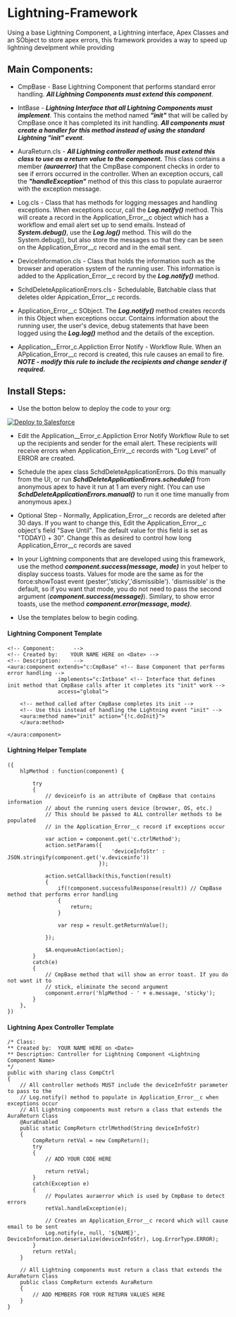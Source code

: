 # Lightning-Framework
Using a base Lightning Component, a Lightning interface, Apex Classes and an SObject to store apex errors, this framework provides a way to speed up lightning develpment while providing  


## Main Components:
* CmpBase - Base Lightning Component that performs standard error handling. **_All Lightning Components must extend this component_**. 

* IntBase - **_Lightning Interface that all Lightning Components must implement_**. This contains the method named **_"init"_** that will be called by CmpBase once it has completed its init handling.  **_All components must create a handler for this method 
instead of using the standard Lightning "init" event_**.

* AuraReturn.cls - **_All Lightning controller methods must extend this class to use as a return value to the component._** This class contains a member **_(auraerror)_** that the CmpBase component checks in order to see if errors occurred in the controller. When an exception occurs, call the **_"handleException"_** method of this this class to populate auraerror with the exception message.

* Log.cls - Class that has methods for logging messages and handling exceptions.  When exceptions occur, call the **_Log.notify()_** method. This will create a record in the Application_Error__c object which has a workflow and email alert set up to send emails.  Instead of **_System.debug()_**, use the **_Log.log()_** method. This will do the System.debug(), but also store the messages so that they can be seen on the Application_Error__c record and in the email sent.

* DeviceInformation.cls - Class that holds the information such as the browser and operation system of the running user.  This information is added to the Application_Error__c record by the **_Log.notify()_** method.

* SchdDeleteApplicationErrors.cls - Schedulable, Batchable class that deletes older Appication_Error__c records. 

* Application_Error__c SObject. The **_Log.notify()_** method creates records in this Object when exceptions occur. Contains information about the running user, the user's device, debug statements that have been logged using the **_Log.log()_** method and the details of the exception.  

* Application__Error_c.Appliction Error Notify - Workflow Rule. When an APplication_Error__c record is created, this rule causes an email to fire. **_NOTE - modify this rule to include the recipients and change sender if required._**

## Install Steps:
* Use the botton below to deploy the code to your org:

<a href="https://githubsfdeploy.herokuapp.com?owner=veenasundara&repo=Lightning-Framework">
  <img alt="Deploy to Salesforce"
       src="https://raw.githubusercontent.com/afawcett/githubsfdeploy/master/src/main/webapp/resources/img/deploy.png">
</a>

* Edit the Application__Error_c.Appliction Error Notify Workflow Rule to set up the recipients and sender for the email alert. These recipients will receive errors when Application_Errir__c records with "Log Level" of ERROR are created.

* Schedule the apex class SchdDeleteApplicationErrors. Do this manually from the UI, or run **_SchdDeleteApplicationErrors.schedule()_** from anonymous apex to have it run at 1 am every night. (You can use **_SchdDeleteApplicationErrors.manual()_** to run it one time manually from anonymous apex.)

* Optional Step - Normally, Application_Error__c records are deleted after 30 days.  If you want to change this, Edit the Application_Error__c object's field "Save Until". The default value for this field is set as "TODAY() + 30". Change this as desired to control how long Application_Error__c records are saved

* In your Lightning components that are developed using this framework, use the method **_component.success(message, mode)_** in yout helper to display success toasts. Values for mode are the same as for the force:showToast event (pester','sticky','dismissible'). 'dismissible' is the default, so if you want that mode, you do not need to pass the second argument (**_component.success(message)_**). Similary, to show error toasts, use the method **_component.error(message, mode)_**.

* Use the templates below to begin coding. 

#### Lightning Component Template
```
<!-- Component: 	 -->
<!-- Created by: 	YOUR NAME HERE on <Date> -->
<!-- Description: 	 -->
<aura:component extends="c:CmpBase" <!-- Base Component that performs error handling -->
                implements="c:Intbase" <!-- Interface that defines init method that CmpBase calls after it completes its "init" work -->
                access="global">

    <!-- method called after CmpBase completes its init -->
    <!-- Use this instead of handling the Lightning event "init" -->
    <aura:method name="init" action="{!c.doInit}">
    </aura:method>

</aura:component>
```

#### Lightning Helper Template
```
({
    hlpMethod : function(component) {

        try
        {
            // deviceinfo is an attribute of CmpBase that contains information
            // about the running users device (browser, OS, etc.)
            // This should be passed to ALL controller methods to be populated
            // in the Application_Error__c record if exceptions occur

            var action = component.get('c.ctrlMethod');
            action.setParams({
                                 'deviceInfoStr' : JSON.stringify(component.get('v.deviceinfo'))
                             });

            action.setCallback(this,function(result)
            {
                if(!component.successfulResponse(result)) // CmpBase method that performs error handling
                {
                    return;
                }

                var resp = result.getReturnValue();

            });

            $A.enqueueAction(action);
        }
        catch(e)
        {
    	    // CmpBase method that will show an error toast. If you do not want it to
    	    // stick, eliminate the second argument
            component.error('hlpMethod - ' + e.message, 'sticky');
        }
    },
})
```

#### Lightning Apex Controller Template
```
/* Class:       
** Created by:  YOUR NAME HERE on <Date>
** Description: Controller for Lightning Component <Lightning Component Name>
*/
public with sharing class CompCtrl
{
    // All controller methods MUST include the deviceInfoStr parameter to pass to the
    // Log.notify() method to populate in Application_Error__c when exceptions occur
    // All Lightning components must return a class that extends the AuraReturn Class
    @AuraEnabled
    public static CompReturn ctrlMethod(String deviceInfoStr)
    {
        CompReturn retVal = new CompReturn();
        try
        {
            // ADD YOUR CODE HERE
            
            return retVal;
        }
        catch(Exception e)
        {
        	// Populates auraerror which is used by CmpBase to detect errors
            retVal.handleException(e); 

            // Creates an Application_Error__c record which will cause email to be sent
            Log.notify(e, null, '${NAME}', DeviceInformation.deserialize(deviceInfoStr), Log.ErrorType.ERROR);
        }
        return retVal;
    }

    // All Lightning components must return a class that extends the AuraReturn Class
    public class CompReturn extends AuraReturn
    {
        // ADD MEMBERS FOR YOUR RETURN VALUES HERE
    }
}
```